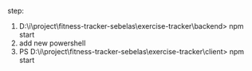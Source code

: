step: 
1. D:\i\project\fitness-tracker-sebelas\exercise-tracker\backend> npm start 
2. add new powershell
3. PS D:\i\project\fitness-tracker-sebelas\exercise-tracker\client> npm start